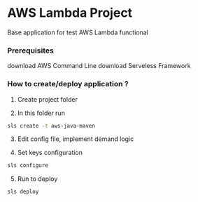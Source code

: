 # AWS Lambda Project
Base application for test AWS Lambda functional

### Prerequisites

download AWS Command Line
download Serveless Framework

### How to create/deploy application ?

1. Create project folder

2. In this folder run 
```bash
sls create -t aws-java-maven
```

3. Edit config file, implement demand logic

4. Set keys configuration
```bash
sls configure
```

5. Run to deploy
```bash
sls deploy
```
